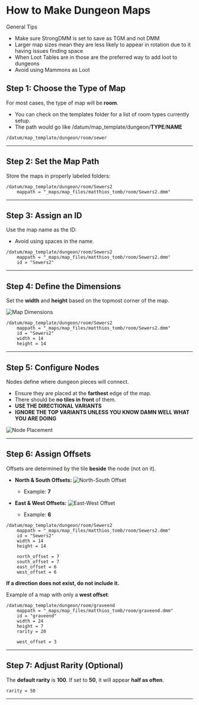 # How to Make Dungeon Maps
General Tips
- Make sure StrongDMM is set to save as TGM and not DMM
- Larger map sizes mean they are less likely to appear in rotation due to it having issues finding space
- When Loot Tables are in those are the preferred way to add loot to dungeons
- Avoid using Mammons as Loot

## Step 1: Choose the Type of Map
For most cases, the type of map will be **room**.
- You can check on the templates folder for a list of room types currently setup.
- The path would go like /datum/map_template/dungeon/**TYPE**/**NAME**
```dm
/datum/map_template/dungeon/room/sewer
```

---

## Step 2: Set the Map Path
Store the maps in properly labeled folders:

```dm
/datum/map_template/dungeon/room/Sewers2
    mappath = "_maps/map_files/matthios_tomb/room/Sewers2.dmm"
```

---

## Step 3: Assign an ID
Use the map name as the ID:
- Avoid using spaces in the name.

```dm
/datum/map_template/dungeon/room/Sewers2
    mappath = "_maps/map_files/matthios_tomb/room/Sewers2.dmm"
    id = "Sewers2"
```

---

## Step 4: Define the Dimensions
Set the **width** and **height** based on the topmost corner of the map.

![Map Dimensions](image.png)

```dm
/datum/map_template/dungeon/room/Sewers2
    mappath = "_maps/map_files/matthios_tomb/room/Sewers2.dmm"
    id = "Sewers2"
    width = 14
    height = 14
```

---

## Step 5: Configure Nodes
Nodes define where dungeon pieces will connect.
- Ensure they are placed at the **farthest** edge of the map.
- There should be **no tiles in front** of them.
- **USE THE DIRECTIONAL VARIANTS**
- **IGNORE THE TOP VARIANTS UNLESS YOU KNOW DAMN WELL WHAT YOU ARE DOING**

![Node Placement](image-1.png)

---

## Step 6: Assign Offsets
Offsets are determined by the tile **beside** the node (not on it).

- **North & South Offsets:**
  ![North-South Offset](image-2.png)
  - Example: **7**

- **East & West Offsets:**
  ![East-West Offset](image-3.png)
  - Example: **6**

```dm
/datum/map_template/dungeon/room/Sewers2
    mappath = "_maps/map_files/matthios_tomb/room/Sewers2.dmm"
    id = "Sewers2"
    width = 14
    height = 14

    north_offset = 7
    south_offset = 7
    east_offset = 6
    west_offset = 6
```

**If a direction does not exist, do not include it.**

Example of a map with only a **west offset**:

```dm
/datum/map_template/dungeon/room/graveend
    mappath = "_maps/map_files/matthios_tomb/room/graveend.dmm"
    id = "graveend"
    width = 24
    height = 7
    rarity = 20

    west_offset = 3
```

---

## Step 7: Adjust Rarity (Optional)
The **default rarity** is **100**. If set to **50**, it will appear **half as often**.

```dm
rarity = 50
```

---
